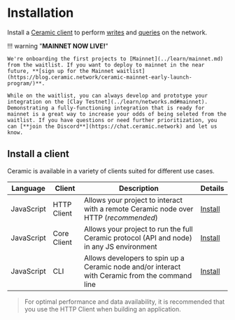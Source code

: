 # Installation
Install a [Ceramic client](../learn/clients.md) to perform [writes](./writes.md) and [queries](./queries.md) on the network.

!!! warning "**MAINNET NOW LIVE!**"
    
    We're onboarding the first projects to [Mainnet](../learn/mainnet.md) from the waitlist. If you want to deploy to mainnet in the near future, **[sign up for the Mainnet waitlist](https://blog.ceramic.network/ceramic-mainnet-early-launch-program/)**. 

    While on the waitlist, you can always develop and prototype your integration on the [Clay Testnet](../learn/networks.md#mainnet). Demonstrating a fully-functioning integration that is ready for mainnet is a great way to increase your odds of being seleted from the waitlist. If you have questions or need further prioritization, you can [**join the Discord**](https://chat.ceramic.network) and let us know.


## **Install a client**
Ceramic is available in a variety of clients suited for different use cases. 

| Language | Client | Description | Details |
| ----- | ------ | ----- | --- |
| JavaScript | HTTP Client | Allows your project to interact with a remote Ceramic node over HTTP (*recommended*) | [Install](../learn/clients.md/#http-client) |
| JavaScript | Core Client | Allows your project to run the full Ceramic protocol (API and node) in any JS environment | [Install](../learn/clients.md/#core) |
| JavaScript | CLI | Allows developers to spin up a Ceramic node and/or interact with Ceramic from the command line | [Install](../learn/clients.md/#cli) |

> For optimal performance and data availability, it is recommended that you use the HTTP Client when building an application.

</br>
</br>
</br>
